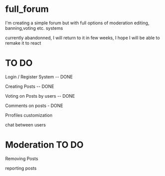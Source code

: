 # full_forum
I'm creating a simple forum but with full options of moderation editing, banning,voting etc. systems

currently abandonned, I will return to it in few weeks, I hope I will be able to remake it to react

# TO DO 

Login / Register System -- DONE

Creating Posts -- DONE

Voting on Posts by users -- DONE

Comments on posts - DONE

Prrofiles customization

chat between users

# Moderation TO DO

Removing Posts

reporting posts
